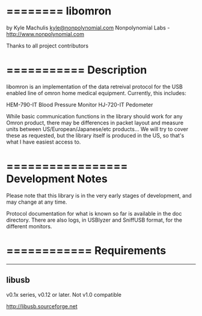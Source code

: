 ========
libomron
========

by Kyle Machulis <kyle@nonpolynomial.com>
Nonpolynomial Labs - http://www.nonpolynomial.com

Thanks to all project contributors

===========
Description
===========

libomron is an implementation of the data retreival protocol for the USB enabled line of omron home medical equipment. Currently, this includes:

HEM-790-IT Blood Pressure Monitor
HJ-720-IT Pedometer

While basic communication functions in the library should work for any Omron product, there may be differences in packet layout and measure units between US/European/Japanese/etc products... We will try to cover these as requested, but the library itself is produced in the US, so that's what I have easiest access to.

=================
Development Notes
=================

Please note that this library is in the very early stages of development, and may change at any time.

Protocol documentation for what is known so far is available in the doc directory. There are also logs, in USBlyzer and SniffUSB format, for the different monitors.

============
Requirements
============

------
libusb
------

v0.1x series, v0.12 or later. Not v1.0 compatible

http://libusb.sourceforge.net

